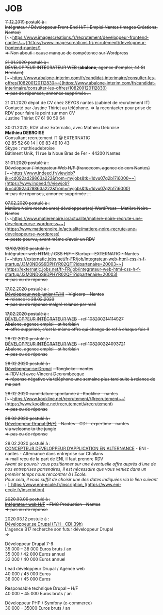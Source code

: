 # JOB

~~11.12.2019 postulé à :  
Intégrateur / Développeur Front-End H/F \| Emploi Nantes \(Images Créations, Nantes\)~~  
[~~https://www.imagescreations.fr/recrutement/developpeur-frontend-nantes/~~](https://www.imagescreations.fr/recrutement/developpeur-frontend-nantes/)  
~~=&gt; Non abouti : cause manque de compétence sur Wordpress~~

~~21.01.2020 postulé à :  
DÉVELOPPEUR INTÉGRATEUR WEB \(**abalone**, agence d'emploi, 44 St Herblain\)~~  
[~~https://www.abalone-interim.com/fr/candidat-interimaire/consulter-les-offres/108200120112830~~](https://www.abalone-interim.com/fr/candidat-interimaire/consulter-les-offres/108200120112830)  
~~=&gt; pas de réponses, annonce supprimée ...~~

21.01.2020 dépot de CV chez SEYOS nantes \(cabinet de recrutement IT\)  
Contacté par Justine Thiriet au téléphone. =&gt; la recontacter pour prise de RDV pour faire le point sur mon CV  
Justine Thiriet 07 61 90 59 64

30.01.2020, RDV chez Externatic, avec Mathieu Debroise  
**Mathieu DEBROISE**  
Consultant recrutement IT @ EXTERNATIC  
02 85 52 60 14 \| 06 83 46 10 43  
Skype : mathieudebroise  
Bâtiment Unik, 11 rue la Noue Bras de Fer - 44200 Nantes

~~31.01.2020 postulé à :  
Développeur / Intégrateur Web H/F \(francecom, agence de com Nantes\)~~  
[~~https://www.indeed.fr/viewjob?jk=cd092ad29863a222&from=myjobs&tk=1dvu07g2b17i6000~~](https://www.indeed.fr/viewjob?jk=cd092ad29863a222&from=myjobs&tk=1dvu07g2b17i6000)  
~~=&gt; pas de réponses, annonce supprimée ...~~

~~07.02.2020 postulé à :  
Matière Noire recrute un\(e\) développeur\(se\) WordPress - Matière Noire - Nantes~~  
[~~https://www.matierenoire.io/actualite/matiere-noire-recrute-une-developpeurse-wordpress~~](https://www.matierenoire.io/actualite/matiere-noire-recrute-une-developpeurse-wordpress)  
~~=&gt; poste pourvu, avant même d'avoir un RDV~~

~~13/02/2020 postulé à :  
Intégrateur web HTML / CSS H/F - Startup - EXTERNATIC - Nantes~~  
[~~https://externatic.jobs.net/fr-FR/job/integrateur-web-html-css-h-f-startup/J3M0ND6S9DPHYR02QF1?idpartenaire=20003~~](https://externatic.jobs.net/fr-FR/job/integrateur-web-html-css-h-f-startup/J3M0ND6S9DPHYR02QF1?idpartenaire=20003)  
~~=&gt; pas eu de réponse~~

~~17.02.2020 postulé à  :~~  
[~~Développeur web junior \(F/H\)~~](https://www.vigicorp.fr/emplois/developpeur-web-junior) ~~- Vigicorp - Nantes  
=&gt; relance le 28.02.2020  
=&gt; pas eu de réponse malgré relance par mail~~

~~17.02.2020 postulé à :~~  
[~~DÉVELOPPEUR INTÉGRATEUR WEB~~](https://www.abalone-interim.com/fr/candidat-interimaire/consulter-les-offres/108200214114927) ~~- ref 108200214114927  
Abalone, agence emploi - st herblain  
=&gt; offre supprimé, c'est la même offre qui change de ref à chaque fois !!~~

~~28.02.2020 postulé à :~~  
[~~DÉVELOPPEUR INTÉGRATEUR WEB~~](https://www.abalone-interim.com/fr/candidat-interimaire/consulter-les-offres/108200224093721) ~~- ref 108200224093721  
Abalone, agence emploi - st herblain  
=&gt; pas eu de réponse~~

~~28.02.2020 postulé à  :~~  
[~~Développeur-se Drupal~~](https://www.tangkoko.com/jobs) ~~- Tangkoko - nantes  
=&gt; RDV tél avec Vincent Decrombecque  
=&gt; réponse négative via téléphone une semaine plus tard suite à relance de ma part~~

~~28.02.2020 candidature spontanée à : Kookline - nantes~~  
[~~https://www.kookline.net/recrutement/\#recrutement~~](https://www.kookline.net/recrutement/#recrutement)  
~~=&gt; pas eu de réponse~~

~~28.02.2020 postulé à :~~  
[~~Développeur Drupal \(H/F\)~~](https://www.welcometothejungle.com/fr/companies/expertime/jobs/developpeur-drupal-h-f_nantes) ~~- Nantes - CDI - expertime - nantes  
via welcome to the jungle  
=&gt; pas eu de réponse~~

28.02.2020 postulé à :  
[CONCEPTEUR DEVELOPPEUR D’APPLICATION EN ALTERNANCE](https://www.indeed.fr/viewjob?jk=b33ae1fe30ad97f8&from=myjobs&tk=1e26k290b15ku000) - ENI - nantes - Alternance dans entreprise sur Challans  
=&gt; mail reçu de la part de ENI, il faut prendre RDV   
_Avant de pouvoir vous positionner sur une éventuelle offre auprès d’une de nos entreprises partenaires, il est nécessaire que vous veniez dans un premier temps nous rencontrer à l'Ecole.  
Pour cela, il vous suffit de choisir une des dates indiquées via le lien suivant :_ [_https://www.eni-ecole.fr/inscription_](https://www.eni-ecole.fr/inscription)

~~2020.03.06 postulé à :~~  
[~~Intégrateur web H/F~~](https://www.indeed.fr/viewjob?jk=7d2cfe044f60e59a&from=myjobs&tk=1e2nhut3q9scp800) ~~- FMC Production - Nantes  
=&gt; pas eu de réponse~~

2020.03.12 postulé à :  
[Développeur.se Drupal \(F/H - CDI 39h\)](https://www.b17.fr/recrutement)  
L'agence B17 recherche son futur développeur Drupal  
=&gt;   














Développeur Drupal 7-8  
35 000 – 38 000 Euros bruts / an  
35 000 / 42 000 Euros annuel  
32 000 / 40 000 Euros annuel

Lead développeur Drupal / Agence web  
40 000 / 45 000 Euros  
38 000 / 45 000 Euros

  
Responsable technique Drupal – H/F  
40 000 – 45 000 Euros bruts / an

  
Développeur PHP / Symfony \(e-commerce\)  
30 000 – 35000 Euros bruts / an

